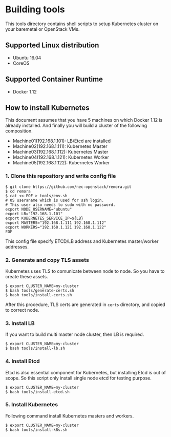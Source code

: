 # Building tools

This tools directory contains shell scripts to setup Kubernetes cluster
on your baremetal or OpenStack VMs.

## Supported Linux distribution

-   Ubuntu 16.04
-   CoreOS

## Supported Container Runtime

-   Docker 1.12

## How to install Kubernetes

This document assumes that you have 5 machines on which Docker 1.12 is
already installed. And finally you will build a cluster of the following
composition.

-   Machine01(192.168.1.101): LB/Etcd are installed
-   Machine02(192.168.1.111): Kubernetes Master
-   Machine03(192.168.1.112): Kubernetes Master
-   Machine04(192.168.1.121): Kubernetes Worker
-   Machine05(192.168.1.122): Kubernetes Worker

### 1. Clone this repository and write config file

    $ git clone https://github.com/nec-openstack/remora.git
    $ cd remora
    $ cat <<-EOF > tools/env.sh
    # OS useraname which is used for ssh login.
    # This user also needs to sudo with no password.
    export NODE_USERNAME="ubuntu"
    export LB="192.168.1.101"
    export KUBERNETES_SERVICE_IP=${LB}
    export MASTERS="192.168.1.111 192.168.1.112"
    export WORKERS="192.168.1.121 192.168.1.122"
    EOF

This config file specify ETCD/LB address and Kubernetes master/worker
addresses.

### 2. Generate and copy TLS assets

Kubernetes uses TLS to comunicate between node to node. So you have to
create these assets.

    $ export CLUSTER_NAME=my-cluster
    $ bash tools/generate-certs.sh
    $ bash tools/install-certs.sh

After this procedure, TLS certs are generated in `certs` directory, and
copied to correct node.

### 3. Install LB

If you want to build multi master node cluster, then LB is required.

    $ export CLUSTER_NAME=my-cluster
    $ bash tools/install-lb.sh

### 4. Install Etcd

Etcd is also essential component for Kubernetes, but installing Etcd is
out of scope. So this script only install single node etcd for testing
purpose.

    $ export CLUSTER_NAME=my-cluster
    $ bash tools/install-etcd.sh

### 5. Install Kubernetes

Following command install Kubernetes masters and workers.

    $ export CLUSTER_NAME=my-cluster
    $ bash tools/install-k8s.sh
